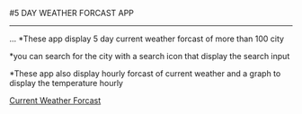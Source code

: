 #5 DAY WEATHER FORCAST APP
___
...
*These app display 5 day current weather forcast of more than 100 city

*you can search for the city with a search icon that display the search input


*These app also display hourly forcast of current weather and a graph to display the temperature hourly

[Current Weather Forcast](https://weatherforcastapp.netlify.com)
